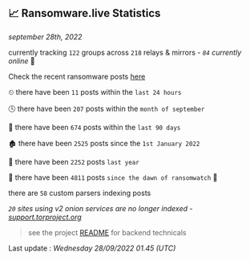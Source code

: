 
## 📈 Ransomware.live Statistics
_september 28th, 2022_

currently tracking `122` groups across `218` relays & mirrors - _`84` currently online_ 📡

Check the recent ransomware posts [here](https://www.ransomware.live/#/recentposts)


⏲ there have been `11` posts within the `last 24 hours`

🕓 there have been `207` posts within the `month of september`

📅 there have been `674` posts within the `last 90 days`

🏚 there have been `2525` posts since the `1st January 2022`

🚀 there have been `2252` posts `last year`

🦕 there have been `4811` posts `since the dawn of ransomwatch` 🐣

there are `58` custom parsers indexing posts

_`20` sites using v2 onion services are no longer indexed - [support.torproject.org](https://support.torproject.org/onionservices/v2-deprecation/)_

> see the project [README](https://github.com/jmousqueton/ransomwatch#readme) for backend technicals



Last update : _Wednesday 28/09/2022 01.45 (UTC)_

